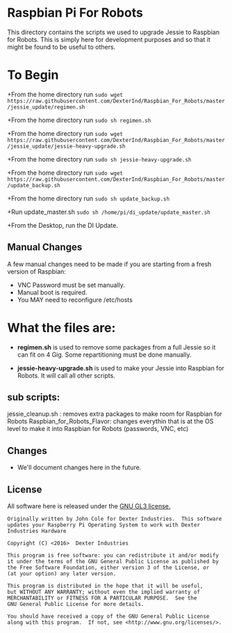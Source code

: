 # Raspbian Pi For Robots

This directory contains the scripts we used to upgrade Jessie to Raspbian for Robots.  This is simply here for development purposes and so that it might be found to be useful to others.

# To Begin
+From the home directory run `sudo wget https://raw.githubusercontent.com/DexterInd/Raspbian_For_Robots/master/jessie_update/regimen.sh`

+From the home directory run `sudo sh regimen.sh`

+From the home directory run `sudo wget https://raw.githubusercontent.com/DexterInd/Raspbian_For_Robots/master/jessie_update/jessie-heavy-upgrade.sh`

+From the home directory run `sudo sh jessie-heavy-upgrade.sh`

+From the home directory run `sudo wget https://raw.githubusercontent.com/DexterInd/Raspbian_For_Robots/master/update_backup.sh`

+From the home directory run `sudo sh update_backup.sh`

+Run update_master.sh `sudo sh /home/pi/di_update/update_master.sh`

+From the Desktop, run the DI Update.

## Manual Changes
A few manual changes need to be made if you are starting from a fresh version of Raspbian:
- VNC Password must be set manually.
- Manual boot is required.
- You MAY need to reconfigure /etc/hosts

# What the files are:
+ **regimen.sh** is used to remove some packages from a full Jessie so it can fit on 4 Gig. Some repartitioning must be done manually.

+ **jessie-heavy-upgrade.sh** is used to make your Jessie into Raspbian for Robots. It will call all other scripts.

## sub scripts:
jessie_cleanup.sh : removes extra packages to make room for Raspbian for Robots
Raspbian_for_Robots_Flavor: changes everythin that is at the OS level to make it into Raspbian for Robots (passwords, VNC, etc)


## Changes 
* We'll document changes here in the future.

## License
All software here is released under the [GNU GL3 license.](http://www.gnu.org/licenses/gpl-3.0.txt)


    Originally written by John Cole for Dexter Industries.  This software updates your Raspberry Pi Operating System to work with Dexter Industries Hardware
    
    Copyright (C) <2016>  Dexter Industries

    This program is free software: you can redistribute it and/or modify
    it under the terms of the GNU General Public License as published by
    the Free Software Foundation, either version 3 of the License, or
    (at your option) any later version.

    This program is distributed in the hope that it will be useful,
    but WITHOUT ANY WARRANTY; without even the implied warranty of
    MERCHANTABILITY or FITNESS FOR A PARTICULAR PURPOSE.  See the
    GNU General Public License for more details.

    You should have received a copy of the GNU General Public License
    along with this program.  If not, see <http://www.gnu.org/licenses/>.


